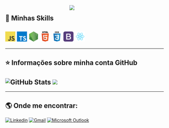 <img align="right" width="300" src="https://media1.giphy.com/media/OBnIvqqpKFbZam9Wmj/100.webp?cid=ecf05e472kg1nx6mdh6279a7n0isip6r2s3qi27vgfalh7yk&rid=100.webp&ct=g" />

## 🚀 Minhas Skills

<code><img height="32" src="https://raw.githubusercontent.com/github/explore/80688e429a7d4ef2fca1e82350fe8e3517d3494d/topics/javascript/javascript.png" alt="Javascript"/></code>
<code><img height="32" src="https://raw.githubusercontent.com/github/explore/80688e429a7d4ef2fca1e82350fe8e3517d3494d/topics/typescript/typescript.png" alt="Typescript"/></code>
<code><img height="32" src="https://raw.githubusercontent.com/github/explore/80688e429a7d4ef2fca1e82350fe8e3517d3494d/topics/nodejs/nodejs.png" alt="Nodejs"/></code>
<code><img height="32" src="https://raw.githubusercontent.com/github/explore/80688e429a7d4ef2fca1e82350fe8e3517d3494d/topics/html/html.png" alt="HTML5"/></code>
<code><img height="32" src="https://raw.githubusercontent.com/github/explore/80688e429a7d4ef2fca1e82350fe8e3517d3494d/topics/css/css.png" alt="CSS"/></code>
<code><img height="32" src="https://raw.githubusercontent.com/github/explore/80688e429a7d4ef2fca1e82350fe8e3517d3494d/topics/bootstrap/bootstrap.png" alt="Bootstrap"/></code>
<code><img height="32" src="https://raw.githubusercontent.com/github/explore/80688e429a7d4ef2fca1e82350fe8e3517d3494d/topics/react/react.png" alt="React"/></code>
</code>
---
----
## ⭐ Informações sobre minha conta GitHub

![GitHub Stats](https://github-readme-stats.vercel.app/api?username=icaroogentil&show_icons=true&theme=dracula)
<a href="https://github.com/Gurupreet">
  <img src="https://github-readme-stats.vercel.app/api/top-langs/?username=icaroogentil&theme=dracula&hide_langs_below=1" />
</a>
---
----
## 🌎 Onde me encontrar:

[![Linkedin](https://img.shields.io/badge/LinkedIn-0077B5?style=for-the-badge&logo=linkedin&logoColor=white)](https://www.linkedin.com/in/icaroogentil)
[![Gmail](https://img.shields.io/badge/Gmail-D14836?style=for-the-badge&logo=gmail&logoColor=white&link=mailto:icarogentil@gmail.com)](mailto:icarogentil@gmail.com)
[![Microsoft Outlook](https://img.shields.io/badge/Microsoft_Outlook-0078D4?style=for-the-badge&logo=microsoft-outlook&logoColor=white)](mailto:icaro_gentil@hotmail.com)
